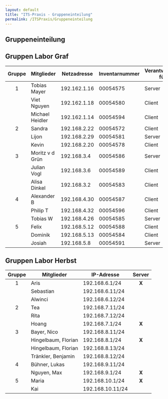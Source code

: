 ```yaml
---
layout: default
title: "ITS-Praxis - Gruppeneinteilung"
permalink: /ITSPraxis/Gruppeneinteilung
---
```


## Gruppeneinteilung

## Gruppen Labor Graf

| Gruppe| Mitglieder       | Netzadresse  | Inventarnummer | Verantwortlich für  |
| :----:| ---------------- | ------------ | -------------- | ------------------- |
|   1   | Tobias Mayer     | 192.162.1.16 | 00054575       | Server              |
|       | Viet Nguyen      | 192.162.1.18 | 00054580       | Client              |
|       | Michael Heidler  | 192.162.1.14 | 00054594       | Client              |
|   2   | Sandra           | 192.168.2.22 | 00054572       | Client              |
|       | Lijon            | 192.168.2.29 | 00054581       | Server              |
|       | Kevin            | 192.168.2.20 | 00054578       | Client              |
|   3   | Moritz v d Grün  | 192.168.3.4  | 00054586       | Server              |
|       | Julian Vogl      | 192.168.3.6  | 00054589       | Client              |
|       | Alisa Dinkel     | 192.168.3.2  | 00054583       | Client              |
|   4   | Alexander B      | 192.168.4.30 | 00054587       | Client              |
|       | Philip T         | 192.168.4.32 | 00054596       | Client              |
|       | Tobias W         | 192.168.4.26 | 00054585       | Server              |
|   5   | Felix            | 192.168.5.12 | 00054588       | Client              |
|       | Dominik          | 192.168.5.13 | 00054584       | Client              |
|       | Josiah           | 192.168.5.8  | 00054591       | Server              |

## Gruppen Labor Herbst

| Gruppe | Mitglieder          | IP-Adresse       |   Server   |
| :----: | ------------------- | ---------------- | :---------: |
|   1   | Aris                | 192.168.6.1/24   | **X** |
|       | Sebastian           | 192.168.6.11/24  |             |
|       | Alwinci             | 192.168.6.12/24  |             |
|   2   | Tea                 | 192.168.7.11/24  |             |
|       | Rita                | 192.168.7.12/24  |             |
|       | Hoang               | 192.168.7.1/24   | **X** |
|   3   | Bayer, Nico         | 192.168.8.11/24  |             |
|       | Hingelbaum, Florian | 192.168.8.1/24   | **X** |
|       | Hingelbaum, Florian | 192.168.8.13/24  |             |
|       | Tränkler, Benjamin | 192.168.8.12/24  |             |
|   4   | Bühner, Lukas      | 192.168.9.11/24  |             |
|       | Nguyen, Max         | 192.168.9.1/24   | **X** |
|   5   | Maria               | 192.168.10.1/24  | **X** |
|       | Kai                 | 192.168.10.11/24 |             |
